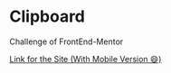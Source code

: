 # Clipboard
Challenge of FrontEnd-Mentor

<a href="https://clipboard-ochre.vercel.app" target="_blank">Link for the Site (With Mobile Version 😄)</a>

